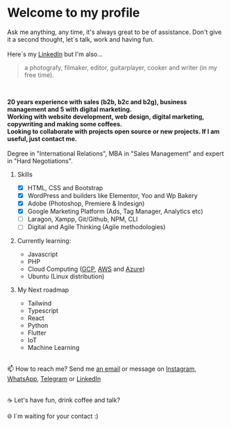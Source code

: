 
 <h1> Welcome to my profile</h1>
 
Ask me anything, any time, it's always great to be of assistance.
Don't give it a second thought, let´s talk, work and having fun. 
<br> 
<br> 
Here´s my <a href="https://www.linkedin.com/in/fernandodoc/" target="_blank">LinkedIn</a> but I'm also...
> a photografy, filmaker, editor, guitarplayer, cooker and writer (in my free time). 
<br> 
 
__20 years experience with sales (b2b, b2c and b2g), business management and 5 with digital marketing.__
<br>__Working with website development, web design, digital marketing, copywriting and making some coffees.__
<br>__Looking to collaborate with projects open source or new projects. If I am useful, just contact me.__
 <br><br>
 Degree in "International Relations", MBA in "Sales Management" and expert in "Hard Negotiations".

 
 1. Skills
     - [x] HTML, CSS and Bootstrap
     - [x] WordPress and builders like Elementor, Yoo and Wp Bakery
     - [x] Adobe (Photoshop, Premiere & Indesign)
     - [x] Google Marketing Platform (Ads, Tag Manager, Analytics etc)
     - [ ] Laragon, Xampp, Git/Github, NPM, CLI
     - [ ] Digital and Agile Thinking (Agile methodologies)
 
 2. Currently learning:
     - Javascript 
     - PHP 
     - Cloud Computing (<a href="https://cloud.google.com">GCP</a>, <a href="https://aws.amazon.com/pt/">AWS</a> and <a href="https://azure.microsoft.com/pt-br/">Azure</a>)
     - Ubuntu (Linux distribution)

 3. My Next roadmap
     - Tailwind
     - Typescript
     - React
     - Python
     - Flutter
     - IoT
     - Machine Learning
       
 <br>  
 📫 How to reach me? Send me <a href="mailto:fernando@lidere360ads.com">an email</a> or message on <a href="https://www.instagram.com/fernandodoc7/" target="_blank">Instagram</a>, <a href="https://wa.me/5516981180180" target="_blank">WhatsApp</a>, <a href="https://t.me/FernandoConsultorProfessor" target="_blank">Telegram</a> or <a href="https://www.linkedin.com/in/fernandodoc/" target="_blank">LinkedIn</a><br> 
 <br>
 
 ☕ Let's have fun, drink coffee and talk?
 
 🌐 I´m waiting for your contact :)

<!---
fernandodoc/fernandodoc is a ✨ special ✨ repository because its `README.md` (this file) appears on your GitHub profile.
You can click the Preview link to take a look at your changes.


--->


